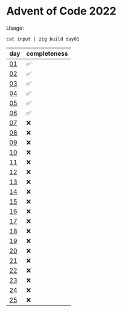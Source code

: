 # Advent of Code 2022

Usage:
```
cat input | zig build day01
```

|       day        |    completeness    |     
|------------------|--------------------|
| [01](src/day01)  | ✅                 |
| [02](src/day02)  | ✅                 |
| [03](src/day03)  | ✅                 |
| [04](src/day04)  | ✅                 |
| [05](src/day05)  | ✅                 |
| [06](src/day06)  | ✅                 |
| [07](src/day07)  | ❌                 |
| [08](src/day08)  | ❌                 |
| [09](src/day09)  | ❌                 |
| [10](src/day10)  | ❌                 |
| [11](src/day11)  | ❌                 |
| [12](src/day12)  | ❌                 |
| [13](src/day13)  | ❌                 |
| [14](src/day14)  | ❌                 |
| [15](src/day15)  | ❌                 |
| [16](src/day16)  | ❌                 |
| [17](src/day17)  | ❌                 |
| [18](src/day18)  | ❌                 |
| [19](src/day19)  | ❌                 |
| [20](src/day20)  | ❌                 |
| [21](src/day21)  | ❌                 |
| [22](src/day22)  | ❌                 |
| [23](src/day23)  | ❌                 |
| [24](src/day24)  | ❌                 |
| [25](src/day25)  | ❌                 |
